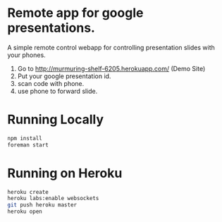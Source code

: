 # Remote app for google presentations.

A simple remote control webapp for controlling presentation slides with your phones.

1. Go to http://murmuring-shelf-6205.herokuapp.com/ (Demo Site)
2. Put your google presentation id.
3. scan code with phone.
4. use phone to forward slide.


# Running Locally

``` bash
npm install
foreman start
```

# Running on Heroku

``` bash
heroku create
heroku labs:enable websockets
git push heroku master
heroku open
```
